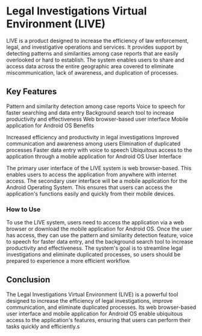 # Legal Investigations Virtual Environment (LIVE)

LIVE is a product designed to increase the efficiency of law enforcement, legal, and investigative operations and services. It provides support by detecting patterns and similarities among case reports that are easily overlooked or hard to establish. The system enables users to share and access data across the entire geographic area covered to eliminate miscommunication, lack of awareness, and duplication of processes.

## Key Features

Pattern and similarity detection among case reports
Voice to speech for faster searching and data entry
Background search tool to increase productivity and effectiveness
Web browser-based user interface
Mobile application for Android OS
Benefits

Increased efficiency and productivity in legal investigations
Improved communication and awareness among users
Elimination of duplicated processes
Faster data entry with voice to speech
Ubiquitous access to the application through a mobile application for Android OS
User Interface

The primary user interface of the LIVE system is web browser-based. This enables users to access the application from anywhere with internet access. The secondary user interface will be a mobile application for the Android Operating System. This ensures that users can access the application's functions easily and quickly from their mobile devices.

### How to Use

To use the LIVE system, users need to access the application via a web browser or download the mobile application for Android OS. Once the user has access, they can use the pattern and similarity detection feature, voice to speech for faster data entry, and the background search tool to increase productivity and effectiveness. The system's goal is to streamline legal investigations and eliminate duplicated processes, so users should be prepared to experience a more efficient workflow.

## Conclusion

The Legal Investigations Virtual Environment (LIVE) is a powerful tool designed to increase the efficiency of legal investigations, improve communication, and eliminate duplicated processes. Its web browser-based user interface and mobile application for Android OS enable ubiquitous access to the application's features, ensuring that users can perform their tasks quickly and efficiently.s